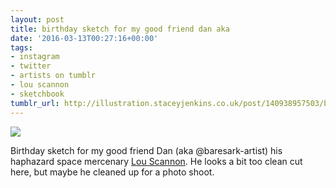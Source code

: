 ```yaml
---
layout: post
title: birthday sketch for my good friend dan aka
date: '2016-03-13T00:27:16+00:00'
tags:
- instagram
- twitter
- artists on tumblr
- lou scannon
- sketchbook
tumblr_url: http://illustration.staceyjenkins.co.uk/post/140938957503/birthday-sketch-for-my-good-friend-dan-aka
---
```

 ![](/tumblr_files/tumblr_o3ybxg3gFe1v28ub8o1_1280.jpg)  

Birthday sketch for my good friend Dan (aka @baresark-artist) his haphazard space mercenary [Lou Scannon](http://www.louscannon.co.uk). He looks a bit too clean cut here, but maybe he cleaned up for a photo shoot.


